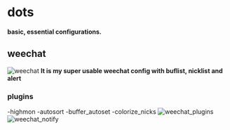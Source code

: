 # dots
**basic, essential configurations.**

## weechat
![weechat](https://raw.githubusercontent.com/aicsx/dots/main/screenshots/weechat.png)
**It is my super usable weechat config with buflist, nicklist and alert**

### plugins
-highmon
-autosort
-buffer_autoset
-colorize_nicks
![weechat_plugins](https://raw.githubusercontent.com/aicsx/dots/main/screenshots/weechat_base_plugins.png)
![weechat_notify](https://raw.githubusercontent.com/aicsx/dots/main/screenshots/weechat_notify.png)
